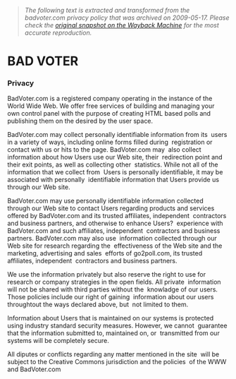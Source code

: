 > *The following text is extracted and transformed from the badvoter.com privacy policy that was archived on 2009-05-17. Please check the [original snapshot on the Wayback Machine](https://web.archive.org/web/20090517202530id_/http%3A//www.badvoter.com/privacy.html) for the most accurate reproduction.*

# BAD VOTER

### Privacy

BadVoter.com is a registered company operating in the instance of the  World Wide Web. We offer free services of building and managing your  own control panel with the purpose of creating HTML based polls and  publishing them on the desired by the user space. 

BadVoter.com may collect personally identifiable information from its  users in a variety of ways, including online forms filled during  registration or contact with us or hits to the page. BadVoter.com may  also collect information about how Users use our Web site, their  redirection point and their exit points, as well as collecting other  statistics. While not all of the information that we collect from  Users is personally identifiable, it may be associated with personally  identifiable information that Users provide us through our Web site. 

BadVoter.com may use personally identifiable information collected  through our Web site to contact Users regarding products and services  offered by BadVoter.com and its trusted affiliates, independent  contractors and business partners, and otherwise to enhance Users?  experience with BadVoter.com and such affiliates, independent  contractors and business partners. BadVoter.com may also use  information collected through our Web site for research regarding the  effectiveness of the Web site and the marketing, advertising and sales  efforts of go2poll.com, its trusted affiliates, independent  contractors and business partners. 

We use the information privately but also reserve the right to use for  research or company strategies in the open fields. All private  information will not be shared with third parties without the  knowladge of our users. Those policies include our right of gaining  information about our users throughtout the ways declared above, but  not limited to them. 

Information about Users that is maintained on our systems is protected  using industry standard security measures. However, we cannot  guarantee that the information submitted to, maintained on, or  transmitted from our systems will be completely secure. 

All diputes or conflicts regarding any matter mentioned in the site  will be subject to the Creative Commons jurisdiction and the policies  of the WWW and BadVoter.com 
